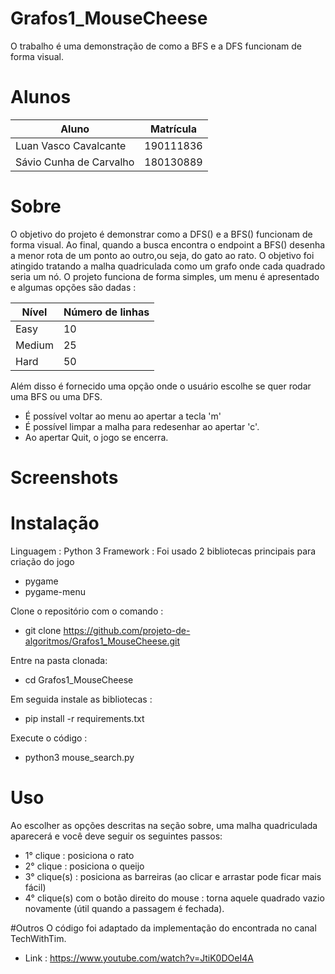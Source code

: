 # Grafos1_MouseCheese
O trabalho é uma demonstração de como a BFS e a DFS funcionam de forma visual. 

# Alunos

Aluno   | Matrícula
--------- | ------
Luan Vasco Cavalcante | 190111836
Sávio Cunha de Carvalho | 180130889

# Sobre
 O objetivo do projeto é demonstrar como a DFS() e a BFS() funcionam de forma visual.
 Ao final, quando a busca encontra o endpoint a BFS() desenha a menor rota de um ponto ao outro,ou seja, do gato ao rato.
 O objetivo foi atingido tratando a malha quadriculada como um grafo onde cada quadrado seria um nó.
 O projeto funciona de forma simples, um menu é apresentado e algumas opções são dadas : 

Nível   | Número de linhas
--------- | ------
Easy | 10
Medium | 25
Hard | 50

Além disso é fornecido uma opção onde o usuário escolhe se quer rodar uma BFS ou uma DFS. 
 - É possível voltar ao menu ao apertar a tecla 'm'
 - É possível limpar a malha para redesenhar ao apertar 'c'.
 - Ao apertar Quit, o jogo se encerra.

# Screenshots

# Instalação
Linguagem : Python 3
Framework : Foi usado 2 bibliotecas principais para criação do jogo
  - pygame
  - pygame-menu
  
Clone o repositório com o comando :
- git clone https://github.com/projeto-de-algoritmos/Grafos1_MouseCheese.git

Entre na pasta clonada:
- cd Grafos1_MouseCheese

Em seguida instale as bibliotecas :
- pip install -r requirements.txt

Execute o código :
- python3 mouse_search.py

# Uso 
Ao escolher as opções descritas na seção sobre, uma malha quadriculada aparecerá e você deve seguir os seguintes passos:
 - 1° clique : posiciona o rato
 - 2° clique : posiciona o queijo
 - 3° clique(s) : posiciona as barreiras (ao clicar e arrastar pode ficar mais fácil)
 - 4° clique(s) com o botão direito do mouse : torna aquele quadrado vazio novamente (útil quando a passagem é fechada).

#Outros 
O código foi adaptado da implementação do encontrada no canal TechWithTim.
- Link : https://www.youtube.com/watch?v=JtiK0DOeI4A
